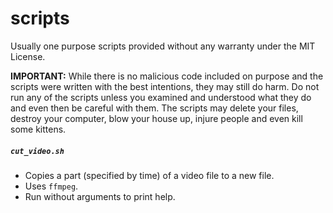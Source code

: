 # scripts
Usually one purpose scripts provided without any warranty under the MIT License.

**IMPORTANT:** While there is no malicious code included on purpose and the scripts were written with the best intentions, they may still do harm. Do not run any of the scripts unless you examined and understood what they do and even then be careful with them. The scripts may delete your files, destroy your computer, blow your house up, injure people and even kill some kittens.

##### `cut_video.sh`
- Copies a part (specified by time) of a video file to a new file.
- Uses `ffmpeg`.
- Run without arguments to print help.
